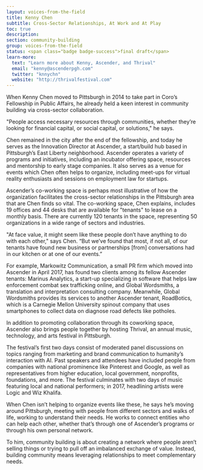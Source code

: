 ```yaml
---
layout: voices-from-the-field
title: Kenny Chen
subtitle: Cross-Sector Relationships, At Work and At Play
toc: true
description:
section: community-building
group: voices-from-the-field
status: <span class="badge badge-success">final draft</span>
learn-more:
  text: "Learn more about Kenny, Ascender, and Thrival"
  email: "kenny@ascenderpgh.com"
  twitter: "knnychn"
  website: "http://thrivalfestival.com"
---
```


When Kenny Chen moved to Pittsburgh in 2014 to take part in Coro’s Fellowship in Public Affairs, he already held a keen interest in community building via cross-sector collaboration.

"People access necessary resources through communities, whether they’re looking for financial capital, or social capital, or solutions," he says.

Chen remained in the city after the end of the fellowship, and today he serves as the Innovation Director at Ascender, a start/build hub based in Pittsburgh’s East Liberty neighborhood. Ascender operates a variety of programs and initiatives,  including an incubator offering space, resources and mentorship to early stage companies. It also serves as a venue for events which Chen often helps to organize, including meet-ups for virtual reality enthusiasts and sessions on employment law for startups.

Ascender’s co-working space is perhaps most illustrative of how the organization facilitates the cross-sector relationships in the Pittsburgh area that are Chen finds so vital. The co-working space, Chen explains, includes 19 offices and 44 desks that are available for "tenants" to lease on a monthly basis.  There are currently 120 tenants in the space, representing 50 organizations in a wide range of sectors and industries.

"At face value, it might seem like these people don’t have anything to do with each other," says Chen. “But we’ve found that most, if not all, of our tenants have found new business or partnerships [from] conversations had in our kitchen or at one of our events.”

For example, Markowitz Communication, a small PR firm which moved into Ascender in April 2017, has found two clients among its fellow Ascender tenants: Marinus Analytics, a start-up specializing in software that helps law enforcement combat sex trafficking online, and Global Wordsmiths, a translation and interpretation consulting company. Meanwhile, Global Wordsmiths provides its services to another Ascender tenant, RoadBotics, which is a Carnegie Mellon University spinout company that uses smartphones to collect data on diagnose road defects like potholes.

In addition to promoting collaboration through its coworking space, Ascender also brings people together by hosting Thrival, an annual music, technology, and arts festival in Pittsburgh.

The festival’s first two days consist of moderated panel discussions on topics ranging from marketing and brand communication to humanity’s interaction with AI. Past speakers and attendees have included people from companies with national prominence like Pinterest and Google, as well as representatives from higher education, local government, nonprofits, foundations, and more. The festival culminates with two days of music featuring local and national performers; in 2017, headlining artists were Logic and Wiz Khalifa.

When Chen isn’t helping to organize events like these, he says he’s moving around Pittsburgh, meeting with people from different sectors and walks of life, working to understand their needs. He works to connect entities who can help each other, whether that’s through one of Ascender’s programs or through his own personal network.

To him, community building is about creating a network where people aren’t selling things or trying to pull off an imbalanced exchange of value. Instead, building community means leveraging relationships to meet complementary needs.
